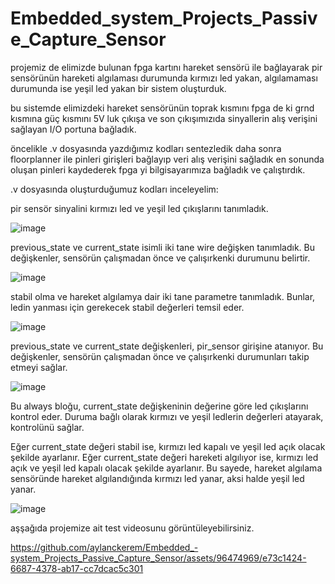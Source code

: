 # Embedded_system_Projects_Passive_Capture_Sensor 

projemiz de elimizde bulunan fpga kartını hareket sensörü ile bağlayarak pir sensörünün hareketi algılaması durumunda kırmızı led yakan, algılamaması durumunda ise yeşil led yakan bir sistem oluşturduk.

bu sistemde elimizdeki hareket sensörünün toprak kısmını fpga de ki grnd kısmına güç kısmını 5V luk çıkışa ve son çıkışımızıda sinyallerin alış verişini sağlayan I/O portuna bağladık.

öncelikle .v dosyasında yazdığımız kodları sentezledik daha sonra floorplanner ile pinleri girişleri bağlayıp veri alış verişini sağladık en sonunda oluşan pinleri kaydederek fpga yi bilgisayarımıza bağladık ve çalıştırdık.

.v dosyasında oluşturduğumuz kodları inceleyelim:


pir sensör sinyalini kırmızı led ve yeşil led çıkışlarını tanımladık.

![image](https://github.com/aylanckerem/Embedded_-system_Projects_Passive_Capture_Sensor/assets/96474969/e97e6a0b-8071-4d23-90c8-ca03cec4fa22)

previous_state ve current_state isimli iki tane wire değişken tanımladık. 
Bu değişkenler, sensörün çalışmadan önce ve çalışırkenki durumunu belirtir.

![image](https://github.com/aylanckerem/Embedded_-system_Projects_Passive_Capture_Sensor/assets/96474969/6991ad83-72ff-4c40-bd00-d7bd5f5c20ab)

stabil olma ve hareket algılamya dair iki tane parametre tanımladık. 
Bunlar, ledin yanması için gerekecek stabil değerleri temsil eder.

![image](https://github.com/aylanckerem/Embedded_-system_Projects_Passive_Capture_Sensor/assets/96474969/b802641e-6b6d-422a-8120-32f657f69739)

previous_state ve current_state değişkenleri, pir_sensor girişine atanıyor. 
Bu değişkenler, sensörün çalışmadan önce ve çalışırkenki durumunları takip etmeyi sağlar.

![image](https://github.com/aylanckerem/Embedded_-system_Projects_Passive_Capture_Sensor/assets/96474969/32b8e4d2-c16b-4b57-8ee9-db864d4a7c3c)

Bu always bloğu, current_state değişkeninin değerine göre led çıkışlarını kontrol eder. 
Duruma bağlı olarak kırmızı ve yeşil ledlerin değerleri atayarak, kontrolünü sağlar.

Eğer current_state değeri stabil ise, kırmızı led kapalı ve yeşil led açık olacak şekilde ayarlanır.
Eğer current_state değeri hareketi algılıyor ise, kırmızı led açık ve yeşil led kapalı olacak şekilde ayarlanır.
Bu sayede, hareket algılama sensöründe hareket algılandığında kırmızı led yanar, aksi halde yeşil led yanar.

![image](https://github.com/aylanckerem/Embedded_-system_Projects_Passive_Capture_Sensor/assets/96474969/ebd6afac-7df9-4feb-a44e-8696d82a35e5)


aşşağıda projemize ait test videosunu görüntüleyebilirsiniz.

https://github.com/aylanckerem/Embedded_-system_Projects_Passive_Capture_Sensor/assets/96474969/e73c1424-6687-4378-ab17-cc7dcac5c301

